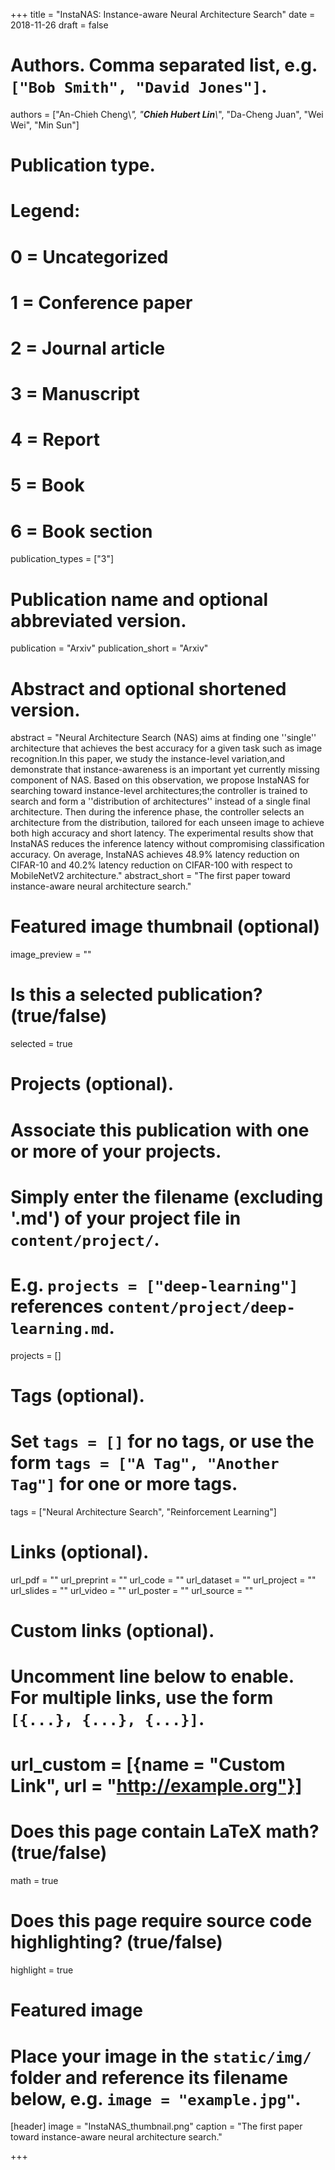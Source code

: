 +++
title = "InstaNAS: Instance-aware Neural Architecture Search"
date = 2018-11-26
draft = false

# Authors. Comma separated list, e.g. `["Bob Smith", "David Jones"]`.
authors = ["An-Chieh Cheng\\*", "***Chieh Hubert Lin***\\*", "Da-Cheng Juan", "Wei Wei", "Min Sun"]

# Publication type.
# Legend:
# 0 = Uncategorized
# 1 = Conference paper
# 2 = Journal article
# 3 = Manuscript
# 4 = Report
# 5 = Book
# 6 = Book section
publication_types = ["3"]

# Publication name and optional abbreviated version.
publication = "Arxiv"
publication_short = "Arxiv"

# Abstract and optional shortened version.
abstract = "Neural Architecture Search (NAS) aims at finding one ''single'' architecture that achieves the best accuracy for a given task such as image recognition.In this paper, we study the instance-level variation,and demonstrate that instance-awareness is an important yet currently missing component of NAS. Based on this observation, we propose InstaNAS for searching toward instance-level architectures;the controller is trained to search and form a ''distribution of architectures'' instead of a single final architecture. Then during the inference phase, the controller selects an architecture from the distribution, tailored for each unseen image to achieve both high accuracy and short latency. The experimental results show that InstaNAS reduces the inference latency without compromising classification accuracy. On average, InstaNAS achieves 48.9% latency reduction on CIFAR-10 and 40.2% latency reduction on CIFAR-100 with respect to MobileNetV2 architecture."
abstract_short = "The first paper toward instance-aware neural architecture search."

# Featured image thumbnail (optional)
image_preview = ""

# Is this a selected publication? (true/false)
selected = true

# Projects (optional).
#   Associate this publication with one or more of your projects.
#   Simply enter the filename (excluding '.md') of your project file in `content/project/`.
#   E.g. `projects = ["deep-learning"]` references `content/project/deep-learning.md`.
projects = []

# Tags (optional).
#   Set `tags = []` for no tags, or use the form `tags = ["A Tag", "Another Tag"]` for one or more tags.
tags = ["Neural Architecture Search", "Reinforcement Learning"]

# Links (optional).
url_pdf = ""
url_preprint = ""
url_code = ""
url_dataset = ""
url_project = ""
url_slides = ""
url_video = ""
url_poster = ""
url_source = ""

# Custom links (optional).
#   Uncomment line below to enable. For multiple links, use the form `[{...}, {...}, {...}]`.
# url_custom = [{name = "Custom Link", url = "http://example.org"}]

# Does this page contain LaTeX math? (true/false)
math = true

# Does this page require source code highlighting? (true/false)
highlight = true

# Featured image
# Place your image in the `static/img/` folder and reference its filename below, e.g. `image = "example.jpg"`.
[header]
image = "InstaNAS_thumbnail.png"
caption = "The first paper toward instance-aware neural architecture search."

+++
